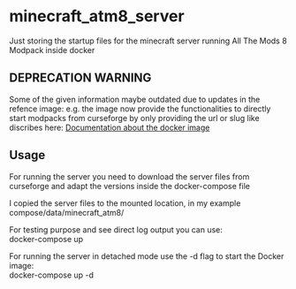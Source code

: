 # minecraft_atm8_server
Just storing the startup files for the minecraft server running All The Mods 8 Modpack inside docker

## DEPRECATION WARNING
Some of the given information maybe outdated due to updates in the refence image:
e.g. the image now provide the functionalities to directly start modpacks from curseforge by only providing the url or slug like discribes here:
[Documentation about the docker image](https://github.com/itzg/docker-minecraft-server#running-a-server-with-a-curseforge-modpack)

## Usage
For running the server you need to download the server files from curseforge and adapt the versions inside the docker-compose file  

I copied the server files to the mounted location, in my example    
compose/data/minecraft_atm8/

For testing purpose and see direct log output you can use:    
docker-compose up

For running the server in detached mode use the -d flag to start the Docker image:    
docker-compose up -d
